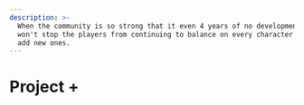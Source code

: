 ```yaml
---
description: >-
  When the community is so strong that it even 4 years of no development team
  won't stop the players from continuing to balance on every character and even
  add new ones.
---
```


# Project +


